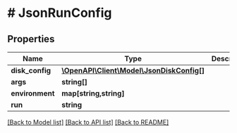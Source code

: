 # # JsonRunConfig

## Properties

Name | Type | Description | Notes
------------ | ------------- | ------------- | -------------
**disk_config** | [**\OpenAPI\Client\Model\JsonDiskConfig[]**](JsonDiskConfig.md) |  | [optional]
**args** | **string[]** |  | [optional]
**environment** | **map[string,string]** |  | [optional]
**run** | **string** |  | [optional]

[[Back to Model list]](../../README.md#models) [[Back to API list]](../../README.md#endpoints) [[Back to README]](../../README.md)
